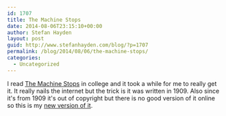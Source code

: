```yaml
---
id: 1707
title: The Machine Stops
date: 2014-08-06T23:15:10+00:00
author: Stefan Hayden
layout: post
guid: http://www.stefanhayden.com/blog/?p=1707
permalink: /blog/2014/08/06/the-machine-stops/
categories:
  - Uncategorized
---
```

I read <a href="http://stefanhayden.com/the-machine-stops">The Machine Stops</a> in college and it took a while for me to really get it. It really nails the internet but the trick is it was written in 1909. Also since it's from 1909 it's out of copyright but there is no good version of it online so this is my <a href="http://stefanhayden.com/the-machine-stops">new version of it</a>.
